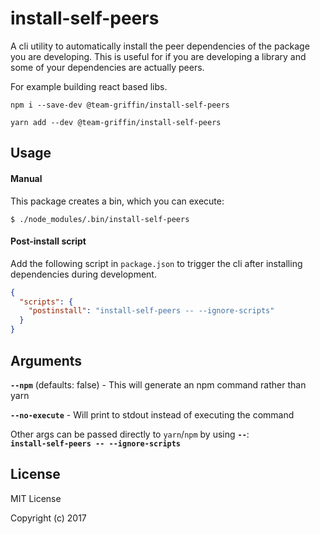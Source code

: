 # install-self-peers

A cli utility to automatically install the peer dependencies of the package you are developing.
This is useful for if you are developing a library and some of your dependencies are actually peers.

For example building react based libs.


```shell
npm i --save-dev @team-griffin/install-self-peers

yarn add --dev @team-griffin/install-self-peers
```

## Usage

#### Manual

This package creates a bin, which you can execute:

```shell
$ ./node_modules/.bin/install-self-peers
```

#### Post-install script

Add the following script in `package.json` to trigger the cli after installing dependencies during development.

```json
{
  "scripts": {
    "postinstall": "install-self-peers -- --ignore-scripts"
  }
}
```

## Arguments

**`--npm`** (defaults: false) - This will generate an npm command rather than yarn

**`--no-execute`** - Will print to stdout instead of executing the command

Other args can be passed directly to `yarn`/`npm` by using **`--`**:  
**`install-self-peers -- --ignore-scripts`**

## License

MIT License

Copyright (c) 2017
